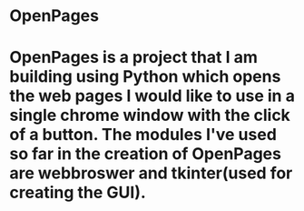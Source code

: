 # OpenPages
# OpenPages is a project that I am building using Python which opens the web pages I would like to use in a single chrome window with the click of a button. The modules I've used so far in the creation of OpenPages are webbroswer and tkinter(used for creating the GUI).
